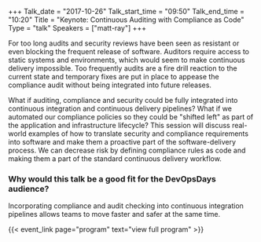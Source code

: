 +++
Talk_date = "2017-10-26"
Talk_start_time = "09:50"
Talk_end_time = "10:20"
Title = "Keynote: Continuous Auditing with Compliance as Code"
Type = "talk"
Speakers = ["matt-ray"]
+++

For too long audits and security reviews have been seen as resistant or even blocking the frequent release of software. Auditors require access to static systems and environments, which would seem to make continuous delivery impossible. Too frequently audits are a fire drill reaction to the current state and temporary fixes are put in place to appease the compliance audit without being integrated into future releases.

What if auditing, compliance and security could be fully integrated into continuous integration and continuous delivery pipelines? What if we automated our compliance policies so they could be "shifted left" as part of the application and infrastructure lifecycle? This session will discuss real-world examples of how to translate security and compliance requirements into software and make them a proactive part of the software-delivery process. We can decrease risk by defining compliance rules as code and making them a part of the standard continuous delivery workflow.

### Why would this talk be a good fit for the DevOpsDays audience?

Incorporating compliance and audit checking into continuous integration pipelines allows teams to move faster and safer at the same time.

{{< event_link page="program" text="view full program" >}}
